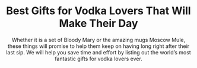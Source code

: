---
layout: post
title: Best Gifts for Vodka Lovers That Will Make Their Day
subtitle: Whether it is a set of Bloody Mary or the amazing mugs Moscow Mule, these things will promise to help them keep on having long right after their last sip. We will help you save time and effort by listing out the world’s most fantastic gifts for vodka lovers ever.
header-img: "img/post/2023/09/copied/medium_gifts_for_vodka_lovers_ac2eec6050.png"
header-style: text
permalink: "/gifts-vodka-lovers/"
catalog: true
tags:
  - Recipients 
  - Men
---   